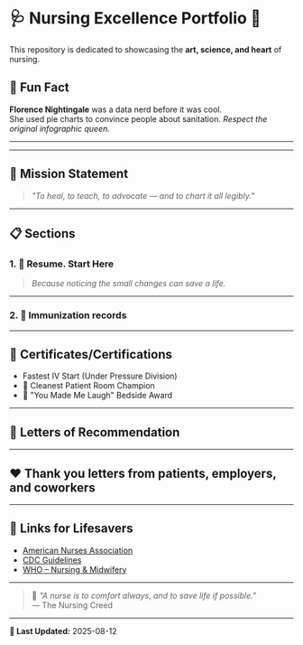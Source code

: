 # 🩺 **Nursing Excellence Portfolio** 💉

This repository is dedicated to showcasing the **art, science, and heart** of nursing.

## 🧠 Fun Fact  
**Florence Nightingale** was a data nerd before it was cool.  
She used pie charts to convince people about sanitation. *Respect the original infographic queen.*

---

---

## 🌟 Mission Statement
> *"To heal, to teach, to advocate — and to chart it all legibly."*

---

## 📋 **Sections**

### 1. 💊 Resume. Start Here
> *Because noticing the small changes can save a life.*

---

### 2. 💉 Immunization records


---

## 🥇 Certificates/Certifications
-  Fastest IV Start (Under Pressure Division)
- 🥈 Cleanest Patient Room Champion
- 🥉 "You Made Me Laugh" Bedside Award
---

## 👀 Letters of Recommendation

---

## ❤️ Thank you letters from patients, employers, and coworkers 

---

## 🔗 **Links for Lifesavers**
- [American Nurses Association](https://www.nursingworld.org/)
- [CDC Guidelines](https://www.cdc.gov/)
- [WHO – Nursing & Midwifery](https://www.who.int/health-topics/nursing)

---

> 💬 *"A nurse is to comfort always, and to save life if possible."*  
> — The Nursing Creed

---

**📅 Last Updated:** 2025-08-12
